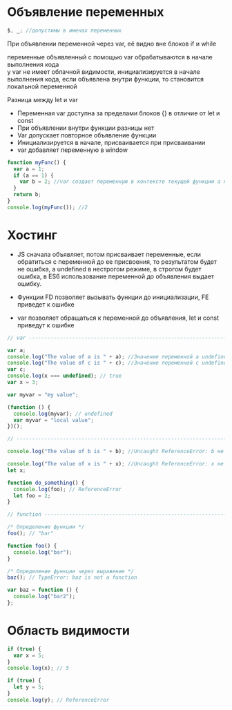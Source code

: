 # Объявление переменных

```js
$, _; //допустимы в именах переменных
```

При объявлении переменной через var, её видно вне блоков if и while

переменные объявленный с помощью var обрабатываются в начале выполнения кода  
у var не имеет облачной видимости, инициализируется в начале выполнения кода, если объявлена внутри функции, то становится локальной переменной

Разница между let и var

- Переменная var доступна за пределами блоков {} в отличие от let и const
- При объявлении внутри функции разницы нет
- Var допускает повторное объявление функции
- Инициализируется в начале, присваивается при присваивании
- var добавляет переменную в window

```js
function myFunc() {
  var a = 1;
  if (a == 1) {
    var b = 2; //var создает переменную в контексте текущей функции а не в контексте текущего scope
  }
  return b;
}
console.log(myFunc()); //2
```

# Хостинг

- JS сначала объявляет, потом присваивает переменные, если обратиться с переменной до ее присвоения, то результатом будет не ошибка, а undefined в нестрогом режиме, в строгом будет ошибка, в ES6 использование переменной до объявления выдает ошибку.

- Функции FD позволяет вызывать функции до инициализации, FE приведет к ошибке
- var позволяет обращаться к переменной до объявления, let и const приведут к ошибке

```js
// var ------------------------------------------------------------------

var a;
console.log("The value of a is " + a); //Значение переменной a undefined
console.log("The value of c is " + c); //Значение переменной c undefined
var c;
console.log(x === undefined); // true
var x = 3;

var myvar = "my value";

(function () {
  console.log(myvar); // undefined
  var myvar = "local value";
})();

// ----------------------------------------------------------------------

console.log("The value of b is " + b); //Uncaught ReferenceError: b не определена

console.log("The value of x is " + x); //Uncaught ReferenceError: x не определена
let x;

function do_something() {
  console.log(foo); // ReferenceError
  let foo = 2;
}

// function -------------------------------------------------------------

/* Определение функции */
foo(); // "bar"

function foo() {
  console.log("bar");
}

/* Определение функции через выражение */
baz(); // TypeError: baz is not a function

var baz = function () {
  console.log("bar2");
};
```

# Область видимости

```js
if (true) {
  var x = 5;
}
console.log(x); // 5

if (true) {
  let y = 5;
}
console.log(y); // ReferenceError
```
